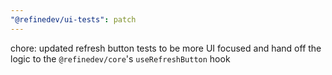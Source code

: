 ```yaml
---
"@refinedev/ui-tests": patch
---
```


chore: updated refresh button tests to be more UI focused and hand off the logic to the `@refinedev/core`'s `useRefreshButton` hook

